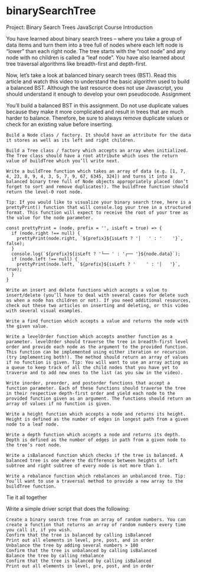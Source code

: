 # binarySearchTree


Project: Binary Search Trees
JavaScript Course
Introduction

You have learned about binary search trees – where you take a group of data items and turn them into a tree full of nodes where each left node is “lower” than each right node. The tree starts with the “root node” and any node with no children is called a “leaf node”. You have also learned about tree traversal algorithms like breadth-first and depth-first.

Now, let’s take a look at balanced binary search trees (BST). Read this article and watch this video to understand the basic algorithm used to build a balanced BST. Although the last resource does not use Javascript, you should understand it enough to develop your own pseudocode.
Assignment

You’ll build a balanced BST in this assignment. Do not use duplicate values because they make it more complicated and result in trees that are much harder to balance. Therefore, be sure to always remove duplicate values or check for an existing value before inserting.

    Build a Node class / factory. It should have an attribute for the data it stores as well as its left and right children.

    Build a Tree class / factory which accepts an array when initialized. The Tree class should have a root attribute which uses the return value of buildTree which you’ll write next.

    Write a buildTree function which takes an array of data (e.g. [1, 7, 4, 23, 8, 9, 4, 3, 5, 7, 9, 67, 6345, 324]) and turns it into a balanced binary tree full of Node objects appropriately placed (don’t forget to sort and remove duplicates!). The buildTree function should return the level-0 root node.

    Tip: If you would like to visualize your binary search tree, here is a prettyPrint() function that will console.log your tree in a structured format. This function will expect to receive the root of your tree as the value for the node parameter.

    const prettyPrint = (node, prefix = '', isLeft = true) => {
      if (node.right !== null) {
        prettyPrint(node.right, `${prefix}${isLeft ? '│   ' : '    '}`, false);
      }
      console.log(`${prefix}${isLeft ? '└── ' : '┌── '}${node.data}`);
      if (node.left !== null) {
        prettyPrint(node.left, `${prefix}${isLeft ? '    ' : '│   '}`, true);
      }
    }

    Write an insert and delete functions which accepts a value to insert/delete (you’ll have to deal with several cases for delete such as when a node has children or not). If you need additional resources, check out these two articles on inserting and deleting, or this video with several visual examples.

    Write a find function which accepts a value and returns the node with the given value.

    Write a levelOrder function which accepts another function as a parameter. levelOrder should traverse the tree in breadth-first level order and provide each node as the argument to the provided function. This function can be implemented using either iteration or recursion (try implementing both!). The method should return an array of values if no function is given. Tip: You will want to use an array acting as a queue to keep track of all the child nodes that you have yet to traverse and to add new ones to the list (as you saw in the video).

    Write inorder, preorder, and postorder functions that accept a function parameter. Each of these functions should traverse the tree in their respective depth-first order and yield each node to the provided function given as an argument. The functions should return an array of values if no function is given.

    Write a height function which accepts a node and returns its height. Height is defined as the number of edges in longest path from a given node to a leaf node.

    Write a depth function which accepts a node and returns its depth. Depth is defined as the number of edges in path from a given node to the tree’s root node.

    Write a isBalanced function which checks if the tree is balanced. A balanced tree is one where the difference between heights of left subtree and right subtree of every node is not more than 1.

    Write a rebalance function which rebalances an unbalanced tree. Tip: You’ll want to use a traversal method to provide a new array to the buildTree function.

Tie it all together

Write a simple driver script that does the following:

    Create a binary search tree from an array of random numbers. You can create a function that returns an array of random numbers every time you call it, if you wish.
    Confirm that the tree is balanced by calling isBalanced
    Print out all elements in level, pre, post, and in order
    Unbalance the tree by adding several numbers > 100
    Confirm that the tree is unbalanced by calling isBalanced
    Balance the tree by calling rebalance
    Confirm that the tree is balanced by calling isBalanced
    Print out all elements in level, pre, post, and in order
